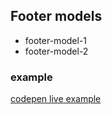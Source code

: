 ## Footer models

- footer-model-1
- footer-model-2

### example

[codepen live example](https://codepen.io/Endwall/pen/ExOqaZJ)
